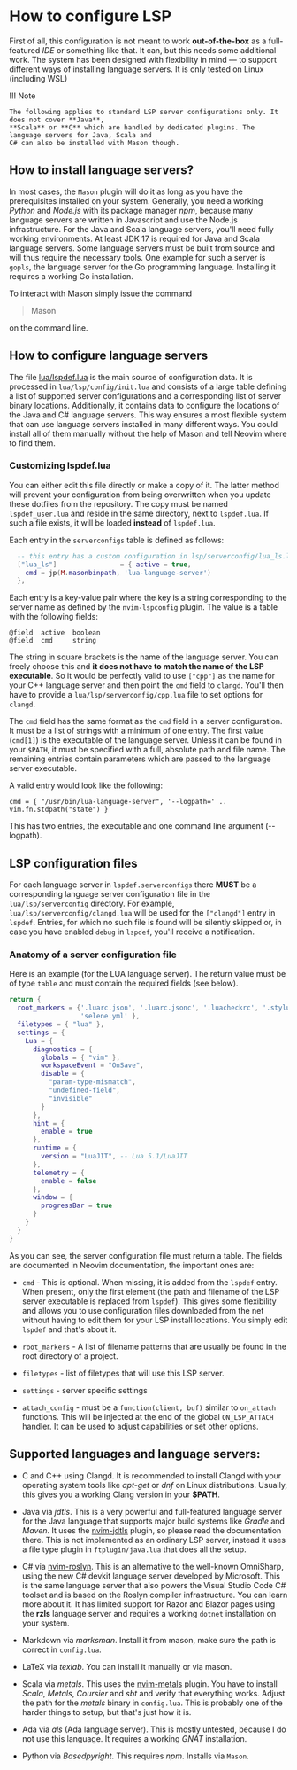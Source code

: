 # How to configure LSP

First of all, this configuration is not meant to work **out-of-the-box** as a full-featured *IDE* or 
something like that. It can, but this needs some additional work. The system has been designed with 
flexibility in mind — to support different ways of installing language servers. It is only tested on 
Linux (including WSL)

!!! Note

    The following applies to standard LSP server configurations only. It does not cover **Java**,
    **Scala** or **C** which are handled by dedicated plugins. The language servers for Java, Scala and 
    C# can also be installed with Mason though.

## How to install language servers?

In most cases, the `Mason` plugin will do it as long as you have the prerequisites installed on your 
system. Generally, you need a working *Python* and *Node.js* with its package manager *npm*, because many 
language servers are written in Javascript and use the Node.js infrastructure. For the Java and Scala 
language servers, you'll need fully working environments. At least JDK 17 is required for Java and Scala 
language servers. Some language servers must be built from source and will thus require the necessary 
tools. One example for such a server is `gopls`, the language server for the Go programming language. 
Installing it requires a working Go installation.

To interact with Mason simply issue the command

> Mason

on the command line.

## How to configure language servers

The file [lua/lspdef.lua](https://github.com/silvercircle/nvim/blob/main/lua/lspdef.lua) is the main 
source of configuration data. It is processed in `lua/lsp/config/init.lua` and consists of a large table 
defining a list of supported server configurations and a corresponding list of server binary locations. 
Additionally, it contains data to configure the locations of the Java and C# language servers. This way 
ensures a most flexible system that can use language servers installed in many different ways. You could 
install all of them manually without the help of Mason and tell Neovim where to find them.

### Customizing lspdef.lua

You can either edit this file directly or make a copy of it. The latter method will prevent your 
configuration from being overwritten when you update these dotfiles from the repository. The copy must be named 
`lspdef_user.lua` and reside in the same directory, next to `lspdef.lua`. If such a file exists, it will 
be loaded **instead** of `lspdef.lua`.

Each entry in the `serverconfigs` table is defined as follows:
```lua
  -- this entry has a custom configuration in lsp/serverconfig/lua_ls.lua
  ["lua_ls"]                = { active = true,
    cmd = jp(M.masonbinpath, 'lua-language-server')
  },
```

Each entry is a key-value pair where the key is a string corresponding to the server name as defined by 
the `nvim-lspconfig` plugin. The value is a table with the following fields:

    @field  active  boolean
    @field  cmd     string

The string in square brackets is the name of the language server. You can freely choose this and **it 
does not have to match the name of the LSP executable**. So it would be perfectly valid to use `["cpp"]` 
as the name for your C++ language server and then point the `cmd` field to `clangd`. You'll then have to 
provide a `lua/lsp/serverconfig/cpp.lua` file to set options for `clangd`.

The `cmd` field has the same format as the `cmd` field in a server configuration. It must be a list of strings with 
a minimum of one entry. The first value (`cmd[1]`) is the executable of the language server. Unless it 
can be found in your `$PATH`, it must be specified with a full, absolute path and file name. The remaining 
entries contain parameters which are passed to the language server executable.

A valid entry would look like the following:

    cmd = { "/usr/bin/lua-language-server", '--logpath=' .. vim.fn.stdpath("state") }

This has two entries, the executable and one command line argument (--logpath).

## LSP configuration files

For each language server in `lspdef.serverconfigs` there **MUST** be a corresponding language server 
configuration file in the `lua/lsp/serverconfig` directory. For example, 
`lua/lsp/serverconfig/clangd.lua` will be used for the `["clangd"]` entry in `lspdef`. Entries, for which 
no such file is found will be silently skipped or, in case you have enabled `debug` in `lspdef`, you'll 
receive a notification.

### Anatomy of a server configuration file

Here is an example (for the LUA language server). The return value must be of type `table` and must 
contain the required fields (see below).
```lua
return {
  root_markers = {'.luarc.json', '.luarc.jsonc', '.luacheckrc', '.stylua.toml', 'stylua.toml', 'selene.toml',
                  'selene.yml' },
  filetypes = { "lua" },
  settings = {
    Lua = {
      diagnostics = {
        globals = { "vim" },
        workspaceEvent = "OnSave",
        disable = {
          "param-type-mismatch",
          "undefined-field",
          "invisible"
        }
      },
      hint = {
        enable = true
      },
      runtime = {
        version = "LuaJIT", -- Lua 5.1/LuaJIT
      },
      telemetry = {
        enable = false
      },
      window = {
        progressBar = true
      }
    }
  }
}
```

As you can see, the server configuration file must return a table. The fields are documented in Neovim 
documentation, the important ones are:

* `cmd` - This is optional. When missing, it is added from the `lspdef` entry. When present, only the 
  first element (the path and filename of the LSP server executable is replaced from `lspdef`). This 
  gives some flexibility and allows you to use configuration files downloaded from the net without having 
  to edit them for your LSP install locations. You simply edit `lspdef` and that's about it.

* `root_markers` - A list of filename patterns that are usually be found in the root directory of a 
  project.

* `filetypes` - list of filetypes that will use this LSP server.

* `settings` - server specific settings

* `attach_config` - must be a `function(client, buf)` similar to `on_attach` functions. This will be 
  injected at the end of the global `ON_LSP_ATTACH` handler. It can be used to adjust capabilities or set 
  other options.

## Supported languages and language servers:

* C and C++ using Clangd. It is recommended to install Clangd with your operating system tools like 
  *apt-get* or *dnf* on Linux distributions. Usually, this gives you a working Clang version in your 
  **$PATH**.

* Java via *jdtls*. This is a very powerful and full-featured language server for the Java language that 
  supports major build systems like *Gradle* and *Maven*. It uses the 
  [nvim-jdtls](https://github.com/mfussenegger/nvim-jdtls) plugin, so please read the documentation 
  there. This is not implemented as an ordinary LSP server, instead it uses a file type plugin in 
  `ftplugin/java.lua` that does all the setup.

* C# via [nvim-roslyn](https://github.com/seblyng/roslyn.nvim). This is an alternative to the well-known 
  OmniSharp, using the new C# devkit language server developed by Microsoft. This is the same language 
  server that also powers the Visual Studio Code C# toolset and is based on the Roslyn compiler infrastructure. 
  You can learn more about it. It has limited support for Razor and Blazor pages using the **rzls** 
  language server and requires a working `dotnet` installation on your system.

* Markdown via *marksman*. Install it from mason, make sure the path is correct in `config.lua`.

* LaTeX via *texlab*. You can install it manually or via mason.

* Scala via *metals*. This uses the [nvim-metals](https://github.com/scalameta/nvim-metals) plugin. 
  You have to install *Scala*, *Metals*, *Coursier* and *sbt* and verify that everything works. Adjust 
  the path for the *metals* binary in `config.lua`. This is probably one of the harder things to setup, 
  but that's just how it is.

* Ada via *als* (Ada language server). This is mostly untested, because I do not use this language. It 
  requires a working *GNAT* installation.

* Python via *Basedpyright*. This requires *npm*. Installs via `Mason`.
